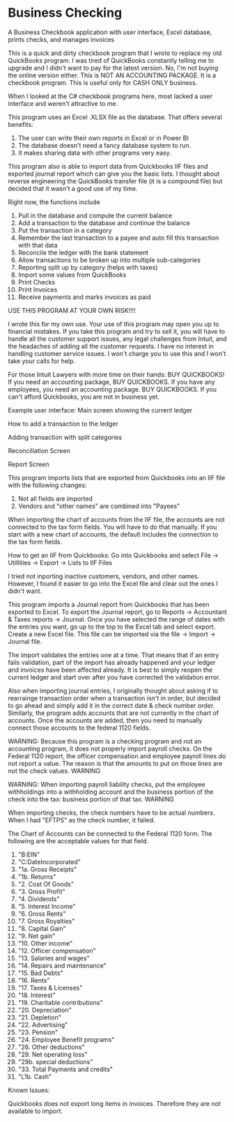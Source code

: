 # Business Checking
A Business Checkbook application with user interface, Excel database, prints checks, and manages invoices

This is a quick and dirty checkbook program that I wrote to replace my old QuickBooks program. I was tired of QuickBooks constantly telling me to upgrade and I didn't want to pay for the latest version. No, I'm not buying the online version either.
This is NOT AN ACCOUNTING PACKAGE. It is a checkbook program. This is useful only for CASH ONLY business.


When I looked at the C# checkbook programs here, most lacked a user interface and weren't attractive to me.

This program uses an Excel .XLSX file as the database. That offers several benefits:
1. The user can write their own reports in Excel or in Power BI
2. The database doesn't need a fancy database system to run.
3. It makes sharing data with other programs very easy.

This program also is able to import data from Quickbooks IIF files and exported journal report which can give you the basic lists. I thought about reverse engineering the QuickBooks transfer file (it is a compound file) but decided that it wasn't a good use of my time.

Right now, the functions include

1. Pull in the database and compute the current balance
2. Add a transaction to the database and continue the balance
3. Put the transaction in a category
4. Remember the last transaction to a payee and auto fill this transaction with that data
5. Reconcile the ledger with the bank statement
6. Allow transactions to be broken up into multiple sub-categories
7. Reporting split up by category (helps with taxes)
8. Import some values from QuickBooks
9. Print Checks
10. Print Invoices
11. Receive payments and marks invoices as paid

USE THIS PROGRAM AT YOUR OWN RISK!!!!

I wrote this for my own use. Your use of this program may open you up to financial mistakes. 
If you take this program and try to sell it, you will have to handle all the customer support issues, any legal challenges from Intuit, and the headaches of adding all the customer requests. I have no interest in handling customer service issues. I won't charge you to use this and I won't take your calls for help.

For those Intuit Lawyers with more time on their hands:
BUY QUICKBOOKS!
If you need an accounting package, BUY QUICKBOOKS.
If you have any employees, you need an accounting package. BUY QUICKBOOKS.
If you can't afford Quickbooks, you are not in business yet.



Example user interface:
Main screen showing the current ledger


How to add a transaction to the ledger

Adding transaction with split categories


Reconciliation Screen

Report Screen




This program imports lists that are exported from Quickbooks into an IIF file with the following changes:
1. Not all fields are imported
2. Vendors and "other names" are combined into "Payees"

When importing the chart of accounts from the IIF file, the accounts are not connected to the tax form fields. You will have to do that manually. If you start with a new chart of accounts, the default includes the connection to the tax form fields.

How to get an IIF from Quickbooks: Go into Quickbooks and select File -> Utillities -> Export -> Lists to IIF Files

I tried not inporting inactive customers, vendors, and other names. However, I found it easier to go into the Excel file and clear out the ones I didn't want. 

This program imports a Journal report from Quickbooks that has been exported to Excel. To export the Journal report, go to Reports -> Accountant & Taxes reports -> Journal. Once you have selected the range of dates with the entries you want, go up to the top to the Excel tab and select export. Create a new Excel file. This file can be imported via the file -> Import -> Journal file.

The import validates the entries one at a time. That means that if an entry fails validation, part of the import has already happened and your ledger and invoices have been affected already. It is best to simply reopen the current ledger and start over after you have corrected the validation error.

Also when importing journal entries, I originally thought about asking if to rearrainge transaction order when a transaction isn't in order, but decided to go ahead and simply add it in the correct date & check number order. Similarly, the program adds accounts that are not currently in the chart of accounts. Once the accounts are added, then you need to manually connect those accounts to the federal 1120 fields.

WARNING: Because this program is a checking program and not an accounting program, it does not properly import payroll checks. On the Federal 1120 report, the officer compensation and employee payroll lines do not report a value. The reason is that the amounts to put on those lines are not the check values. WARNING

WARNING: When importing payroll liability checks, put the employee withholdings into a withholding account and the business portion of the check into the tax: business portion of that tax. WARNING

When importing checks, the check numbers have to be actual numbers. When I had "EFTPS" as the check number, it failed.

The Chart of Accounts can be connected to the Federal 1120 form. The following are the acceptable values for that field.
1. "B:EIN"
2. "C:DateIncorporated"
3. "1a. Gross Receipts"
4. "1b. Returns"
5. "2. Cost Of Goods"
6. "3. Gross Profit"
7. "4. Dividends"
8. "5. Interest Income"
9. "6. Gross Rents"
10. "7. Gross Royalties"
11. "8. Capital Gain"
12. "9. Net gain"
13. "10. Other income"
14. "12. Officer compensation"
15. "13. Salaries and wages"
16. "14. Repairs and maintenance"
17. "15. Bad Debts"
18. "16. Rents"
19. "17. Taxes & Licenses"
20. "18. Interest"
21. "19. Charitable contributions"
22. "20. Depreciation"
23. "21. Depletion"
24. "22. Advertising"
25. "23. Pension"
26. "24. Employee Benefit programs"
27. "26. Other deductions"
28. "29. Net operating loss"
29. "29b. special deductions"
30. "33. Total Payments and credits"
31. "L1b. Cash"


Known Issues:

Quickbooks does not export long items in invoices. Therefore they are not available to import.
